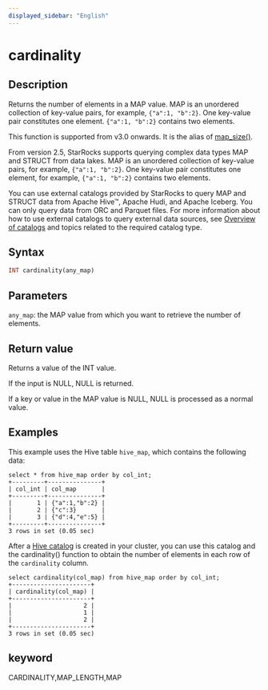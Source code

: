 ```yaml
---
displayed_sidebar: "English"
---
```


# cardinality

## Description

Returns the number of elements in a MAP value. MAP is an unordered collection of key-value pairs, for example, `{"a":1, "b":2}`. One key-value pair constitutes one element. `{"a":1, "b":2}` contains two elements.

This function is supported from v3.0 onwards. It is the alias of [map_size()](map_size.md).

From version 2.5, StarRocks supports querying complex data types MAP and STRUCT from data lakes. MAP is an unordered collection of key-value pairs, for example, `{"a":1, "b":2}`. One key-value pair constitutes one element, for example, `{"a":1, "b":2}` contains two elements.

You can use external catalogs provided by StarRocks to query MAP and STRUCT data from Apache Hive™, Apache Hudi, and Apache Iceberg. You can only query data from ORC and Parquet files. For more information about how to use external catalogs to query external data sources, see [Overview of catalogs](../../../data_source/catalog/catalog_overview.md) and topics related to the required catalog type.

## Syntax

```Haskell
INT cardinality(any_map)
```

## Parameters

`any_map`: the MAP value from which you want to retrieve the number of elements.

## Return value

Returns a value of the INT value.

If the input is NULL, NULL is returned.

If a key or value in the MAP value is NULL, NULL is processed as a normal value.

## Examples

This example uses the Hive table `hive_map`, which contains the following data:

```Plain
select * from hive_map order by col_int;
+---------+---------------+
| col_int | col_map       |
+---------+---------------+
|       1 | {"a":1,"b":2} |
|       2 | {"c":3}       |
|       3 | {"d":4,"e":5} |
+---------+---------------+
3 rows in set (0.05 sec)
```

After a [Hive catalog](../../../data_source/catalog/hive_catalog.md#create-a-hive-catalog) is created in your cluster, you can use this catalog and the cardinality() function to obtain the number of elements in each row of the `cardinality` column.

```Plaintext
select cardinality(col_map) from hive_map order by col_int;
+----------------------+
| cardinality(col_map) |
+----------------------+
|                    2 |
|                    1 |
|                    2 |
+----------------------+
3 rows in set (0.05 sec)
```

## keyword

CARDINALITY,MAP_LENGTH,MAP
